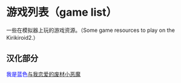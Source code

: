 # 游戏列表（game list）<br>

一些在模拟器上玩的游戏资源。（Some game resources to play on the Kirikiroid2.）<br>

## 汉化部分
<font color=Blue>我是蓝色</font>[与我恋爱的废材小恶魔](https://pan.baidu.com/s/1GR064yhXBwhV76dz5D2TfQ)  <br>
